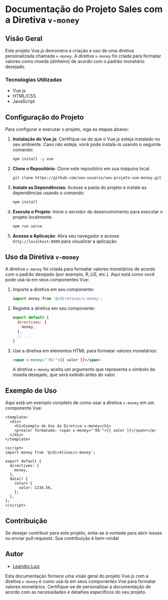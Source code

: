 # Documentação do Projeto Sales com a Diretiva `v-money`

## Visão Geral

Este projeto Vue.js demonstra a criação e uso de uma diretiva personalizada chamada `v-money`. A diretiva `v-money` foi criada para formatar valores como moeda (dinheiro) de acordo com o padrão monetário desejado.

### Tecnologias Utilizadas

- Vue.js
- HTML/CSS
- JavaScript

## Configuração do Projeto

Para configurar e executar o projeto, siga as etapas abaixo:

1. **Instalação do Vue.js**: Certifique-se de que o Vue.js esteja instalado no seu ambiente. Caso não esteja, você pode instalá-lo usando o seguinte comando:

   ```bash
   npm install -g vue
   ```

2. **Clone o Repositório**: Clone este repositório em sua máquina local.

   ```bash
   git clone https://github.com/seu-usuario/seu-projeto-vue-money.git
   ```

3. **Instale as Dependências**: Acesse a pasta do projeto e instale as dependências usando o comando:

   ```bash
   npm install
   ```

4. **Execute o Projeto**: Inicie o servidor de desenvolvimento para executar o projeto localmente.

   ```bash
   npm run serve
   ```

5. **Acesse a Aplicação**: Abra seu navegador e acesse `http://localhost:8080` para visualizar a aplicação.

## Uso da Diretiva `v-money`

A diretiva `v-money` foi criada para formatar valores monetários de acordo com o padrão desejado (por exemplo, R$, US$, etc.). Aqui está como você pode usá-la em seus componentes Vue:

1. Importe a diretiva em seu componente:

   ```javascript
   import money from '@/diretivas/v-money';
   ```

2. Registre a diretiva em seu componente:

   ```javascript
   export default {
     directives: {
       money,
     },
     // ...
   }
   ```

3. Use a diretiva em elementos HTML para formatar valores monetários:

   ```html
   <span v-money="'R$'">{{ valor }}</span>
   ```

   A diretiva `v-money` aceita um argumento que representa o símbolo da moeda desejado, que será exibido antes do valor.

## Exemplo de Uso

Aqui está um exemplo completo de como usar a diretiva `v-money` em um componente Vue:

```vue
<template>
  <div>
    <h1>Exemplo de Uso da Diretiva v-money</h1>
    <p>Valor formatado: <span v-money="'R$'">{{ valor }}</span></p>
  </div>
</template>

<script>
import money from '@/diretivas/v-money';

export default {
  directives: {
    money,
  },
  data() {
    return {
      valor: 1234.56,
    };
  },
};
</script>
```

## Contribuição

Se desejar contribuir para este projeto, sinta-se à vontade para abrir issues ou enviar pull requests. Sua contribuição é bem-vinda!

## Autor

- [Leandro Luiz](https://github.com/leanluizz)

Esta documentação fornece uma visão geral do projeto Vue.js com a diretiva `v-money` e como usá-la em seus componentes Vue para formatar valores monetários. Certifique-se de personalizar a documentação de acordo com as necessidades e detalhes específicos do seu projeto.
